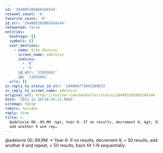 ```yaml
---
id: '284005205069164544'
retweet_count: '0'
favorite_count: '0'
id_str: '284005205069164544'
retweeted: false
entities:
  hashtags: []
  symbols: []
  user_mentions:
    - name: Alan deLevie
      screen_name: adelevie
      indices:
        - '0'
        - '9'
      id_str: '12855662'
      id: '12855662'
  urls: []
in_reply_to_status_id_str: '284004773043269633'
in_reply_to_screen_name: adelevie
original_url: https://twitter.com/benbalter/status/284005205069164544
date: '2012-12-26T18:38:12.000Z'
sitemap: false
robots: noindex
reply: true
title: >-
  @adelevie 00..99,RM -&gt; Year-9. If no results, decrement 9, &gt; 50 results,
  add another 9 and rep…
---
```


@adelevie 00..99,RM -&gt; Year-9. If no results, decrement 9, &gt; 50 results, add another 9 and repeat, &lt; 50 results, back fill 1-N sequentially.